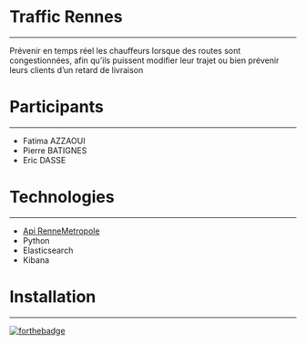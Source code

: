 # Traffic Rennes
***
Prévenir en temps réel les chauffeurs lorsque des routes sont congestionnées, afin qu’ils puissent modifier leur trajet ou bien prévenir leurs clients d’un retard de livraison

# Participants
***
* Fatima AZZAOUI
* Pierre BATIGNES
* Eric DASSE

# Technologies
***
* [Api RenneMetropole](https://data.rennesmetropole.fr/explore/dataset/etat-du-trafic-en-temps-reel/information/)
* Python
* Elasticsearch
* Kibana

# Installation
***


[![forthebadge](https://forthebadge.com/images/badges/powered-by-coders-sweat.svg)](https://forthebadge.com)
